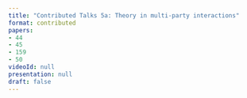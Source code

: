 ```yaml
---
title: "Contributed Talks 5a: Theory in multi-party interactions"
format: contributed
papers:
- 44
- 45
- 159
- 50
videoId: null
presentation: null
draft: false
---
```

